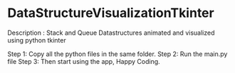 # DataStructureVisualizationTkinter
Description : Stack and Queue Datastructures animated and visualized using python tkinter

Step 1: Copy all the  python files in the same folder.
Step 2: Run the main.py file
Step 3: Then start using the app, Happy Coding.
